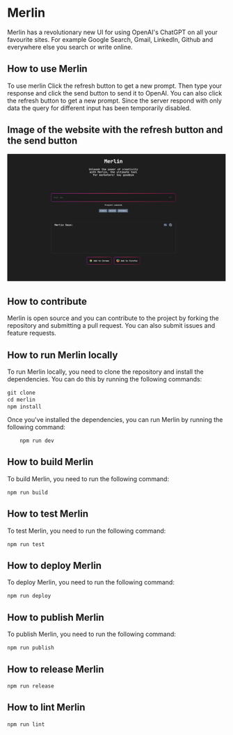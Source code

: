 # Merlin

Merlin has a revolutionary new UI for using OpenAI's ChatGPT on all your favourite sites. For example Google Search, Gmail, LinkedIn, Github and everywhere else you search or write online.

## How to use Merlin

To use merlin Click the refresh button to get a new prompt. Then type your response and click the send button to send it to OpenAI. You can also click the refresh button to get a new prompt.
Since the server respond with only data the query for different input has been temporarily disabled.

## Image of the website with the refresh button and the send button

![Merlin](./src/assets/merlin.png)

## How to contribute

Merlin is open source and you can contribute to the project by forking the repository and submitting a pull request. You can also submit issues and feature requests.

## How to run Merlin locally

To run Merlin locally, you need to clone the repository and install the dependencies. You can do this by running the following commands:

    git clone
    cd merlin
    npm install

Once you've installed the dependencies, you can run Merlin by running the following command:

        npm run dev

## How to build Merlin

To build Merlin, you need to run the following command:

    npm run build

## How to test Merlin

To test Merlin, you need to run the following command:

    npm run test

## How to deploy Merlin

To deploy Merlin, you need to run the following command:

    npm run deploy

## How to publish Merlin

To publish Merlin, you need to run the following command:

    npm run publish

## How to release Merlin

    npm run release

## How to lint Merlin

    npm run lint
